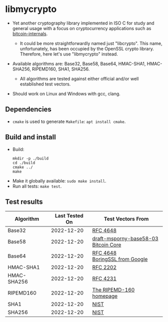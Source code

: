 # libmycrypto

* Yet another cryptography library implemented in ISO C for study and general usage with a focus
on cryptocurrency applications such as [bitcoin-internals](https://github.com/alex-lt-kong/bitcoin-internals).
  * It could be more straightforwardly named just "libcrypto". This name, unfortunately, has been occupied by
    the OpenSSL crypto library. Therefore, here let's use "libmycrypto" instead.

* Available algorithms are: Base32, Base58, Base64, HMAC-SHA1, HMAC-SHA256, RIPEMD160, SHA1, SHA256.
  * All algorithms are tested against either official and/or well established test vectors.

* Should work on Linux and Windows with gcc, clang.

## Dependencies

* `cmake` is used to generate `Makefile`: `apt install cmake`.

## Build and install

* Build: 
  ```
  mkdir -p ./build
  cd ./build
  cmake ../
  make
  ```
* Make it globally available: `sudo make install`.
* Run all tests: `make test`.

## Test results

| Algorithm     | Last Tested On  | Test Vectors From|
| ------------- | -------------   | ------------- |
| Base32        | 2022-12-20      | [RFC 4648](https://datatracker.ietf.org/doc/html/rfc4648#section-10)|
| Base58        | 2022-12-20      | [draft-msporny-base58-03](https://datatracker.ietf.org/doc/html/draft-msporny-base58-03#section-5)<br />[Bitcoin Core](https://github.com/bitcoin/bitcoin/blob/master/src/test/data/base58_encode_decode.json)|
| Base64        | 2022-12-20      | [RFC 4648](https://datatracker.ietf.org/doc/html/rfc4648#section-10)<br />[BoringSSL from Google](https://boringssl.googlesource.com/boringssl/+/master/crypto/base64/base64_test.cc)
| HMAC-SHA1     | 2022-12-20      | [RFC 2202](https://datatracker.ietf.org/doc/html/rfc2202)|
| HMAC-SHA256   | 2022-12-20      | [RFC 4231](https://datatracker.ietf.org/doc/html/rfc4231)|
| RIPEMD160     | 2022-12-20      | [The RIPEMD-160 homepage](https://homes.esat.kuleuven.be/~bosselae/ripemd160.html)|
| SHA1          | 2022-12-20      | [NIST](https://csrc.nist.gov/Projects/Cryptographic-Algorithm-Validation-Program/Secure-Hashing)|
| SHA256        | 2022-12-20      | [NIST](https://csrc.nist.gov/Projects/Cryptographic-Algorithm-Validation-Program/Secure-Hashing)|
